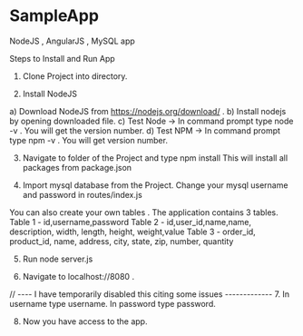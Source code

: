 # SampleApp
NodeJS , AngularJS , MySQL app

Steps to Install and Run App

1. Clone Project into directory.

2. Install NodeJS

a) Download NodeJS from https://nodejs.org/download/ .
b) Install nodejs by opening downloaded file.
c) Test Node -> In command prompt type node -v . You will get the version number.
d) Test NPM -> In command prompt type npm -v . You will get version number.

3. Navigate to folder of the Project and type
   npm install
   This will install all packages from package.json

4. Import mysql database from the Project.
   Change your mysql username and password in routes/index.js

You can also create your own tables . The application contains 3 tables.
Table 1 - id,username,password
Table 2 - id,user_id,name,name, description, width, length, height, weight,value
Table 3 - order_id, product_id, name, address, city, state, zip, number, quantity

5. Run node server.js

6. Navigate to localhost://8080 .

// ---- I have temporarily disabled this citing some issues -------------
7. In username type username.
   In password type password.

8. Now you have access to the app.
